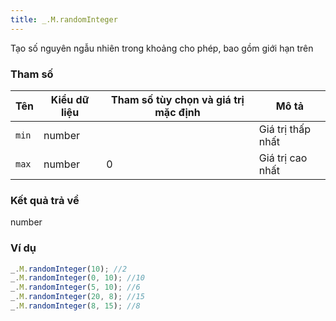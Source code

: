 ```yaml
---
title: _.M.randomInteger
---
```


Tạo số nguyên ngẫu nhiên trong khoảng cho phép, bao gồm giới hạn trên

### Tham số
<table class="table table-striped">
    <thead>
    <tr>
        <th>Tên</th>
        <th>Kiểu dữ liệu</th>
        <th>Tham số tùy chọn và giá trị mặc định</th>
        <th>Mô tả</th>
    </tr>
    </thead>
    <tbody>
    <tr>
        <td><code>min</code></td>
        <td>number</td>
        <td></td>
        <td>Giá trị thấp nhất</td>
    </tr>
    <tr>
        <td><code>max</code></td>
        <td>number</td>
        <td>0</td>
        <td>Giá trị cao nhất</td>
    </tr>
    </tbody>
</table>

### Kết quả trả về
<dl class="dl-horizontal">
    <dt>number</dt>
    <dd></dd>
</dl>

### Ví dụ
```js
_.M.randomInteger(10); //2
_.M.randomInteger(0, 10); //10
_.M.randomInteger(5, 10); //6
_.M.randomInteger(20, 8); //15
_.M.randomInteger(8, 15); //8
```
